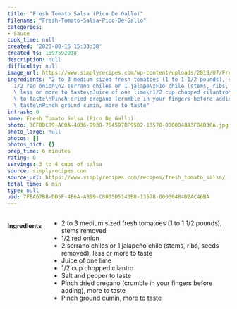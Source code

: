 ```yaml
---
title: "Fresh Tomato Salsa (Pico De Gallo)"
filename: "Fresh-Tomato-Salsa-Pico-De-Gallo"
categories:
- Sauce
cook_time: null
created: '2020-08-16 15:33:38'
created_ts: 1597592018
description: null
difficulty: null
image_url: https://www.simplyrecipes.com/wp-content/uploads/2019/07/Fresh-Tomato-Salsa-LEAD-1b-600x840.jpg
ingredients: "2 to 3 medium sized fresh tomatoes (1 to 1 1/2 pounds), stems removed\n\
  1/2 red onion\n2 serrano chiles or 1 jalape\xF1o chile (stems, ribs, seeds removed),\
  \ less or more to taste\nJuice of one lime\n1/2 cup chopped cilantro\nSalt and pepper\
  \ to taste\nPinch dried oregano (crumble in your fingers before adding), more to\
  \ taste\nPinch ground cumin, more to taste"
intrash: 0
name: Fresh Tomato Salsa (Pico De Gallo)
photo: 3CF0DC89-AC0A-4036-9938-754597BF95D2-13578-0000048A3F84B36A.jpg
photo_large: null
photos: []
photos_dict: {}
prep_time: 6 minutes
rating: 0
servings: 3 to 4 cups of salsa
source: simplyrecipes.com
source_url: https://www.simplyrecipes.com/recipes/fresh_tomato_salsa/
total_time: 6 min
type: null
uid: 7FEA67B8-DD5F-4E6A-AB99-C8035D5143B0-13578-00000484D2AC46BA
---
```

<div class="large-8 medium-7 columns" id="writeup">	</div><!-- #writeup -->
</div><!-- #row-one -->
<div class="row" id="row-two">	<div class="medium-4 small-5 columns"><h4 id="ingredients">Ingredients</h4><div class="box box-ingredients content"><ul>
<li>2 to 3 medium sized fresh tomatoes (1 to 1 1/2 pounds), stems removed</li>
<li>1/2 red onion</li>
<li>2 serrano chiles or 1 jalapeño chile (stems, ribs, seeds removed), less or more to taste</li>
<li>Juice of one lime</li>
<li>1/2 cup chopped cilantro</li>
<li>Salt and pepper to taste</li>
<li>Pinch dried oregano (crumble in your fingers before adding), more to taste</li>
<li>Pinch ground cumin, more to taste</li>
</ul>
</div>	</div>	<div class="medium-6 small-7 columns">	</div>